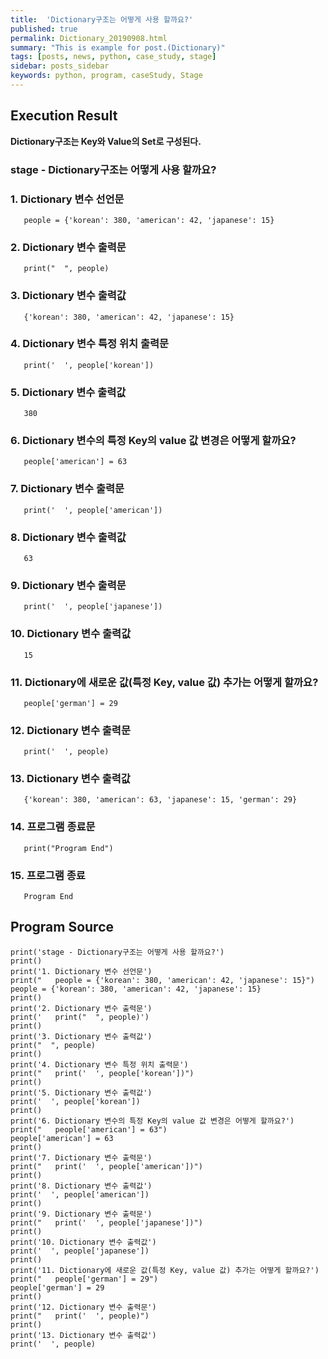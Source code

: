 ```yaml
---
title:  'Dictionary구조는 어떻게 사용 할까요?'
published: true
permalink: Dictionary_20190908.html
summary: "This is example for post.(Dictionary)"
tags: [posts, news, python, case_study, stage]
sidebar: posts_sidebar
keywords: python, program, caseStudy, Stage
---
```


## Execution Result

**Dictionary구조는 Key와 Value의 Set로 구성된다.**

### stage - Dictionary구조는 어떻게 사용 할까요?

### 1. Dictionary 변수 선언문
```
   people = {'korean': 380, 'american': 42, 'japanese': 15}
```
### 2. Dictionary 변수 출력문
```
   print("  ", people)
```
### 3. Dictionary 변수 출력값
```
   {'korean': 380, 'american': 42, 'japanese': 15}
```
### 4. Dictionary 변수 특정 위치 출력문
```
   print('  ', people['korean'])
```
### 5. Dictionary 변수 출력값
```
   380
```
### 6. Dictionary 변수의 특정 Key의 value 값 변경은 어떻게 할까요?
```
   people['american'] = 63
```
### 7. Dictionary 변수 출력문
```
   print('  ', people['american'])
```
### 8. Dictionary 변수 출력값
```
   63
```
### 9. Dictionary 변수 출력문
```
   print('  ', people['japanese'])
```
### 10. Dictionary 변수 출력값
```
   15
```
### 11. Dictionary에 새로운 값(특정 Key, value 값) 추가는 어떻게 할까요?
```
   people['german'] = 29
```
### 12. Dictionary 변수 출력문
```
   print('  ', people)
```
### 13. Dictionary 변수 출력값
```
   {'korean': 380, 'american': 63, 'japanese': 15, 'german': 29}
```   
### 14. 프로그램 종료문
```
   print("Program End")
```
### 15. 프로그램 종료
```
   Program End
```   
## Program Source

```
print('stage - Dictionary구조는 어떻게 사용 할까요?')
print()
print('1. Dictionary 변수 선언문')
print("   people = {'korean': 380, 'american': 42, 'japanese': 15}")
people = {'korean': 380, 'american': 42, 'japanese': 15}
print()
print('2. Dictionary 변수 출력문')
print('   print("  ", people)')
print()
print('3. Dictionary 변수 출력값')
print("  ", people)
print()
print('4. Dictionary 변수 특정 위치 출력문')
print("   print('  ', people['korean'])")
print()
print('5. Dictionary 변수 출력값')
print('  ', people['korean'])
print()
print('6. Dictionary 변수의 특정 Key의 value 값 변경은 어떻게 할까요?')
print("   people['american'] = 63")
people['american'] = 63
print()
print('7. Dictionary 변수 출력문')
print("   print('  ', people['american'])")
print()
print('8. Dictionary 변수 출력값')
print('  ', people['american'])
print()
print('9. Dictionary 변수 출력문')
print("   print('  ', people['japanese'])")
print()
print('10. Dictionary 변수 출력값')
print('  ', people['japanese'])
print()
print('11. Dictionary에 새로운 값(특정 Key, value 값) 추가는 어떻게 할까요?')
print("   people['german'] = 29")
people['german'] = 29
print()
print('12. Dictionary 변수 출력문')
print("   print('  ', people)")
print()
print('13. Dictionary 변수 출력값')
print('  ', people)
```
